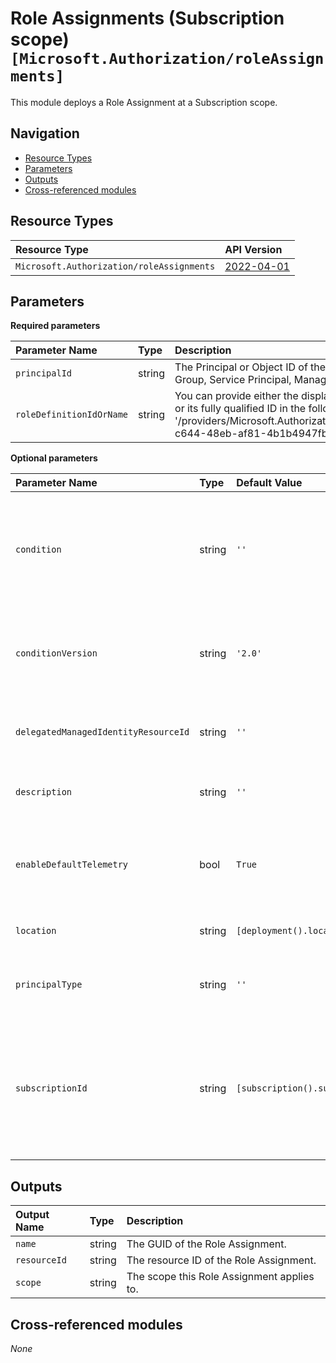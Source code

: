 # Role Assignments (Subscription scope) `[Microsoft.Authorization/roleAssignments]`

This module deploys a Role Assignment at a Subscription scope.

## Navigation

- [Resource Types](#Resource-Types)
- [Parameters](#Parameters)
- [Outputs](#Outputs)
- [Cross-referenced modules](#Cross-referenced-modules)

## Resource Types

| Resource Type                             | API Version                                                                                                        |
| :---------------------------------------- | :----------------------------------------------------------------------------------------------------------------- |
| `Microsoft.Authorization/roleAssignments` | [2022-04-01](https://learn.microsoft.com/en-us/azure/templates/Microsoft.Authorization/2022-04-01/roleAssignments) |

## Parameters

**Required parameters**

| Parameter Name           | Type   | Description                                                                                                                                                                                                   |
| :----------------------- | :----- | :------------------------------------------------------------------------------------------------------------------------------------------------------------------------------------------------------------ |
| `principalId`            | string | The Principal or Object ID of the Security Principal (User, Group, Service Principal, Managed Identity).                                                                                                      |
| `roleDefinitionIdOrName` | string | You can provide either the display name of the role definition, or its fully qualified ID in the following format: '/providers/Microsoft.Authorization/roleDefinitions/c2f4ef07-c644-48eb-af81-4b1b4947fb11'. |

**Optional parameters**

| Parameter Name                       | Type   | Default Value                     | Allowed Values                                              | Description                                                                                                                 |
| :----------------------------------- | :----- | :-------------------------------- | :---------------------------------------------------------- | :-------------------------------------------------------------------------------------------------------------------------- |
| `condition`                          | string | `''`                              |                                                             | The conditions on the role assignment. This limits the resources it can be assigned to.                                     |
| `conditionVersion`                   | string | `'2.0'`                           | `[2.0]`                                                     | Version of the condition. Currently accepted value is "2.0".                                                                |
| `delegatedManagedIdentityResourceId` | string | `''`                              |                                                             | ID of the delegated managed identity resource.                                                                              |
| `description`                        | string | `''`                              |                                                             | The description of the role assignment.                                                                                     |
| `enableDefaultTelemetry`             | bool   | `True`                            |                                                             | Enable telemetry via a Globally Unique Identifier (GUID).                                                                   |
| `location`                           | string | `[deployment().location]`         |                                                             | Location deployment metadata.                                                                                               |
| `principalType`                      | string | `''`                              | `['', Device, ForeignGroup, Group, ServicePrincipal, User]` | The principal type of the assigned principal ID.                                                                            |
| `subscriptionId`                     | string | `[subscription().subscriptionId]` |                                                             | Subscription ID of the subscription to assign the RBAC role to. If not provided, will use the current scope for deployment. |

## Outputs

| Output Name  | Type   | Description                                |
| :----------- | :----- | :----------------------------------------- |
| `name`       | string | The GUID of the Role Assignment.           |
| `resourceId` | string | The resource ID of the Role Assignment.    |
| `scope`      | string | The scope this Role Assignment applies to. |

## Cross-referenced modules

_None_
